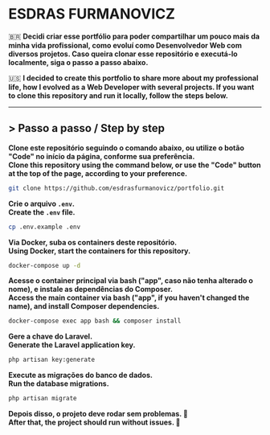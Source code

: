 
# **ESDRAS FURMANOVICZ**  

🇧🇷 **Decidi criar esse portfólio para poder compartilhar um pouco mais da minha vida profissional, como evoluí como Desenvolvedor Web com diversos projetos. Caso queira clonar esse repositório e executá-lo localmente, siga o passo a passo abaixo.**  

🇺🇸 **I decided to create this portfolio to share more about my professional life, how I evolved as a Web Developer with several projects. If you want to clone this repository and run it locally, follow the steps below.**  

---

## **> Passo a passo** / **Step by step**  

**Clone este repositório seguindo o comando abaixo, ou utilize o botão "Code" no início da página, conforme sua preferência.**  
**Clone this repository using the command below, or use the "Code" button at the top of the page, according to your preference.**  

```sh
git clone https://github.com/esdrasfurmanovicz/portfolio.git
```  

**Crie o arquivo `.env`.**  
**Create the `.env` file.**  

```sh
cp .env.example .env
```  

**Via Docker, suba os containers deste repositório.**  
**Using Docker, start the containers for this repository.**  

```sh
docker-compose up -d
```  

**Acesse o container principal via bash ("app", caso não tenha alterado o nome), e instale as dependências do Composer.**  
**Access the main container via bash ("app", if you haven't changed the name), and install Composer dependencies.**  

```sh
docker-compose exec app bash && composer install
```  

**Gere a chave do Laravel.**  
**Generate the Laravel application key.**  

```sh
php artisan key:generate
```  

**Execute as migrações do banco de dados.**  
**Run the database migrations.**  

```sh
php artisan migrate
```  

**Depois disso, o projeto deve rodar sem problemas. 🚀**  
**After that, the project should run without issues. 🚀**  